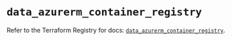 # `data_azurerm_container_registry`

Refer to the Terraform Registry for docs: [`data_azurerm_container_registry`](https://registry.terraform.io/providers/hashicorp/azurerm/4.47.0/docs/data-sources/container_registry).
